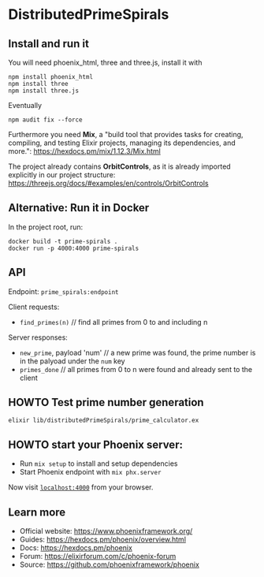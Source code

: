 # DistributedPrimeSpirals

## Install and run it

You will need phoenix_html, three and three.js, install it with

```
npm install phoenix_html
npm install three
npm install three.js
```

Eventually 
```
npm audit fix --force
```

Furthermore you need **Mix**, a "build tool that provides tasks for creating, compiling, and testing Elixir projects, managing its dependencies, and more.": https://hexdocs.pm/mix/1.12.3/Mix.html

The project already contains **OrbitControls**, as it is already imported explicitly in our project structure: https://threejs.org/docs/#examples/en/controls/OrbitControls


## Alternative: Run it in Docker

In the project root, run:
``` 
docker build -t prime-spirals .
docker run -p 4000:4000 prime-spirals
```


## API

Endpoint: `prime_spirals:endpoint`

Client requests: 
  - `find_primes(n)` // find all primes from 0 to and including n

Server responses: 
  - `new_prime`, payload 'num' // a new prime was found, the prime number is in the palyoad under the `num` key
  - `primes_done` // all primes from 0 to n were found and already sent to the client

## HOWTO Test prime number generation
```
elixir lib/distributedPrimeSpirals/prime_calculator.ex 
```

## HOWTO start your Phoenix server:

  * Run `mix setup` to install and setup dependencies
  * Start Phoenix endpoint with `mix phx.server`

Now visit [`localhost:4000`](http://localhost:4000) from your browser.


## Learn more

  * Official website: https://www.phoenixframework.org/
  * Guides: https://hexdocs.pm/phoenix/overview.html
  * Docs: https://hexdocs.pm/phoenix
  * Forum: https://elixirforum.com/c/phoenix-forum
  * Source: https://github.com/phoenixframework/phoenix
